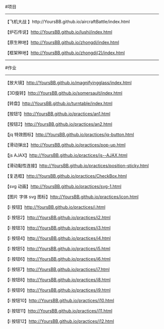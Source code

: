 #项目

<hr>
【飞机大战 <a src='http://YoursBB.github.io/aircraftBattle/index.html'>  】http://YoursBB.github.io/aircraftBattle/index.html


【炉石传说】http://YoursBB.github.io/lushi/index.html

【原生种地】http://YoursBB.github.io/zhongdi/index.html

【框架种地】http://YoursBB.github.io/zhongdi(2)/index.html

<hr>

#作业
<hr>

【放大镜】http://YoursBB.github.io/magnifyingglass/index.html

【3D旋转】http://YoursBB.github.io/somersault/index.html

【转盘】http://YoursBB.github.io/turntable/index.html

【按钮1】http://YoursBB.github.io/practices/an1.html

【按钮2】http://YoursBB.github.io/practices/an2.html

【jq 特效图标】http://YoursBB.github.io/practices/jq-button.html

【滑动弹出】http://YoursBB.github.io/practices/pop-up.html

【js AJAX】http://YoursBB.github.io/practices/js--AJAX.html

【滑动黏性连接】http://YoursBB.github.io/practices/position-sticky.html

【复选框】http://YoursBB.github.io/practices/CheckBox.html

【svg 动画】http://YoursBB.github.io/practices/svg-1.html

【图片 字体 svg 图标】http://YoursBB.github.io/practices/icon.html

【i 按钮】http://YoursBB.github.io/practices/i.html

【i 按钮2】http://YoursBB.github.io/practices/i2.html

【i 按钮3】http://YoursBB.github.io/practices/i3.html

【i 按钮4】http://YoursBB.github.io/practices/i4.html

【i 按钮5】http://YoursBB.github.io/practices/i5.html

【i 按钮6】http://YoursBB.github.io/practices/i6.html

【i 按钮7】http://YoursBB.github.io/practices/i7.html

【i 按钮8】http://YoursBB.github.io/practices/i8.html

【i 按钮9】http://YoursBB.github.io/practices/i9.html

【i 按钮10】http://YoursBB.github.io/practices/i10.html

【i 按钮11】http://YoursBB.github.io/practices/i11.html

【i 按钮12】http://YoursBB.github.io/practices/i12.html

